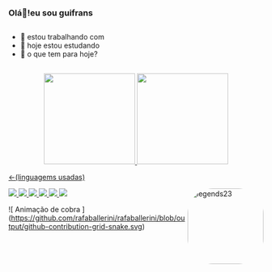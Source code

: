 ### Olá👋!eu sou guifrans
##
- 🔭 estou trabalhando com 
- 📗 hoje estou estudando 
- 🤔 o que tem para hoje?
##
<div align = "center">
  
  <a href="https://github.com/legends23">
  <img height = "180em" src = "https://github-readme-stats.vercel.app/api?username=legends23&show_icons=true&theme=great-gatsby&include_all_commits=true&count_private=true" />
   
  <img height = "180em" src = "https://github-readme-stats.vercel.app/api/top-langs/?username=legends23&layout=compact&langs_count=7&theme=great-gatsby" />
</div> 
  
<-(linguagems usadas)

<img align = "right" alt = "legends23" height = "150" style = "border-radius: 50px;" src = "https://media.giphy.com/media/eSwGh3YK54JKU/giphy.gif">
</div>
  

  <div> 
  <a href="https://www.youtube.com/channel/UCaSbDnxGePB3kXatmIr8fuw/featu" target="_blank"> <img src = "https://img.shields.io/badge/YouTube-FF0000? style = for-the-badge & logo = youtube & logoColor = white "target =" _ blank "> </a>
  <a href="https://www.instagram.com/gui.frans/" target="_blank"> <img src = "https://img.shields.io/badge/-Instagram-%23E4405F?style=for-the- emblema & logo = instagram & logoColor = white "target =" _ blank "> </a>
 	<a href="https://www.twitch.tv/legens2302" target="_blank"> <img src = "https://img.shields.io/badge/Twitch-9146FF?style=for-the- emblema & logo = twitch & logoColor = white "target =" _ blank "> </a>
 <a href="https://discord.gg/Btm47xSnkV
" target="_blank"> <img src = "https://img.shields.io/badge/Discord-7289DA?style=for-the-badge&logo= discord & logoColor = white "target =" _ blank "> </a> 
  <a href = "mailto:guifrans23@gmail.com"> <img src = "https://img.shields.io/badge/-Gmail-%23333?style=for-the-badge&logo=gmail&logoColor=white" target = "_ blank"> </a>
  <a href="https://www.linkedin.com/in/guilherme-a-fran%C3%A7a-185aa1213/" target="_blank"> <img src = "https://img.shields.io/badge/LinkedIn-0077B5?style=for-the-badge&logo=linkedin&logoColor=white"target =" _ blank "> </a> 
 
 ![ Animação de cobra ] (https://github.com/rafaballerini/rafaballerini/blob/output/github-contribution-grid-snake.svg)
 
</div>
